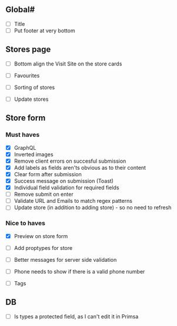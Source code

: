 ## Global#
- [ ] Title
- [ ] Put footer at very bottom

## Stores page
- [ ] Bottom align the Visit Site on the store cards
- [ ] Favourites
- [ ] Sorting of stores
- [ ] Update stores




## Store form

### Must haves
- [x] GraphQL
- [x] Inverted images
- [x] Remove client errors on succesful submission
- [x] Add labels as fields aren'ts obvious as to their content
- [x] Clear form after submission
- [x] Success message on submission (Toast)
- [x] Individual field validation for required fields
- [ ] Remove submit on enter
- [ ] Validate URL and Emails to match regex patterns
- [ ] Update store (in addition to adding store) - so no need to refresh

### Nice to haves
- [x] Preview on store form
- [ ] Add proptypes for store
- [ ] Better messages for server side validation
- [ ] Phone needs to show if there is a valid phone number
- [ ] Tags




## DB

- [ ] Is types a protected field, as I can't edit it in Primsa
